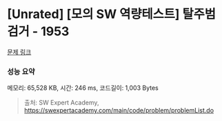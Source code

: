 # [Unrated] [모의 SW 역량테스트] 탈주범 검거 - 1953 

[문제 링크](https://swexpertacademy.com/main/code/problem/problemDetail.do?contestProbId=AV5PpLlKAQ4DFAUq) 

### 성능 요약

메모리: 65,528 KB, 시간: 246 ms, 코드길이: 1,003 Bytes



> 출처: SW Expert Academy, https://swexpertacademy.com/main/code/problem/problemList.do